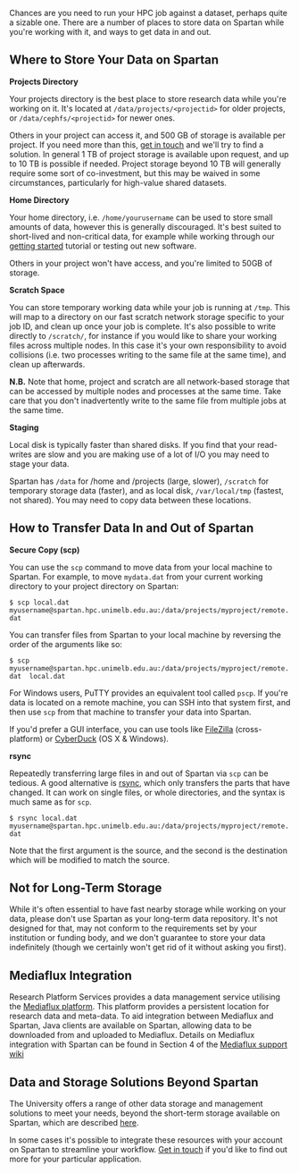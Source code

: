 Chances are you need to run your HPC job against a dataset, perhaps quite a sizable one. There are a number of places to store data on Spartan while you're working with it, and ways to get data in and out.


## Where to Store Your Data on Spartan

**Projects Directory**

Your projects directory is the best place to store research data while you're working on it. It's located at `/data/projects/<projectid>` for older projects, or `/data/cephfs/<projectid>` for newer ones.

Others in your project can access it, and 500 GB of storage is available per project. If you need more than this, [get in touch](mailto:hpc-support@unimelb.edu.au) and we'll try to find a solution. In general 1 TB of project storage is available upon request, and up to 10 TB is possible if needed. Project storage beyond 10 TB will generally require some sort of co-investment, but this may be waived in some circumstances, particularly for high-value shared datasets.

**Home Directory**

Your home directory, i.e. `/home/yourusername` can be used to store small amounts of data, however this is generally discouraged. It's best suited to short-lived and non-critical data, for example while working through our [getting started](getting_started.md) tutorial or testing out new software.

Others in your project won't have access, and you're limited to 50GB of storage.

**Scratch Space**

You can store temporary working data while your job is running at `/tmp`. This will map to a directory on our fast scratch network storage specific to your job ID, and clean up once your job is complete. It's also possible to write directly to `/scratch/`, for instance if you would like to share your working files across multiple nodes. In this case it's your own responsibility to avoid collisions (i.e. two processes writing to the same file at the same time), and clean up afterwards.

**N.B.** Note that home, project and scratch are all network-based storage that can be accessed by multiple nodes and processes at the same time. Take care that you don't inadvertently write to the same file from multiple jobs at the same time.

**Staging**

Local disk is typically faster than shared disks. If you find that your read-writes are slow and you are making use of a lot of I/O you may need to stage your data. 

Spartan has `/data` for /home and /projects (large, slower), `/scratch` for temporary storage data (faster), and as local disk, `/var/local/tmp` (fastest, not shared). You may need to copy data between these locations. 

## How to Transfer Data In and Out of Spartan

**Secure Copy (scp)**

You can use the `scp` command to move data from your local machine to Spartan. For example, to move `mydata.dat` from your current working directory to your project directory on Spartan:

```$ scp local.dat myusername@spartan.hpc.unimelb.edu.au:/data/projects/myproject/remote.dat```

You can transfer files from Spartan to your local machine by reversing the order of the arguments like so:

```$ scp myusername@spartan.hpc.unimelb.edu.au:/data/projects/myproject/remote.dat  local.dat```

For Windows users, PuTTY provides an equivalent tool called `pscp`. If you're data is located on a remote machine, you can SSH into that system first, and then use `scp` from that machine to transfer your data into Spartan.

If you'd prefer a GUI interface, you can use tools like [FileZilla](https://filezilla-project.org/) (cross-platform) or [CyberDuck](https://cyberduck.io/?l=en) (OS X & Windows).

**rsync**

Repeatedly transferring large files in and out of Spartan via `scp` can be tedious. A good alternative is [rsync](https://download.samba.org/pub/rsync/rsync.html), which only transfers the parts that have changed. It can work on single files, or whole directories, and the syntax is much same as for `scp`.

```$ rsync local.dat myusername@spartan.hpc.unimelb.edu.au:/data/projects/myproject/remote.dat  ```

Note that the first argument is the source, and the second is the destination which will be modified to match the source.


## Not for Long-Term Storage
While it's often essential to have fast nearby storage while working on your data, please don't use Spartan as your long-term data repository. It's not designed for that, may not conform to the requirements set by your institution or funding body, and we don't guarantee to store your data indefinitely (though we certainly won't get rid of it without asking you first). 


## Mediaflux Integration

Research Platform Services provides a data management service utilising the [Mediaflux platform](https://research.unimelb.edu.au/infrastructure/research-platform-services/services/data-storage-management/mediaflux). This platform provides a persistent location for research data and meta-data.
To aid integration between Mediaflux and Spartan, Java clients are available on Spartan, allowing data to be downloaded from and uploaded to Mediaflux. Details on Mediaflux integration with Spartan can be found in Section 4 of the [Mediaflux support wiki](https://wiki.cloud.unimelb.edu.au/resplat/doku.php?id=data_management:mediaflux)



## Data and Storage Solutions Beyond Spartan

The University offers a range of other data storage and management solutions to meet your needs, beyond the short-term storage available on Spartan, which are described [here](http://research.unimelb.edu.au/infrastructure/research-platform-services/services/data-storage-management). 

In some cases it's possible to integrate these resources with your account on Spartan to streamline your workflow. [Get in touch](mailto:hpc-support@unimelb.edu.au) if you'd like to find out more for your particular application.
